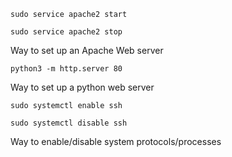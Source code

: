 ```
sudo service apache2 start
```

```
sudo service apache2 stop
```

Way to set up an Apache Web server

```
python3 -m http.server 80
```

Way to set up a python web server

```
sudo systemctl enable ssh
```

```
sudo systemctl disable ssh
```

Way to enable/disable system protocols/processes


